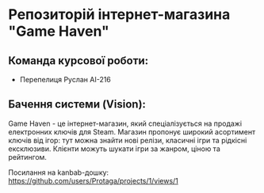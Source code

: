 # Репозиторій інтернет-магазина "Game Haven"
## Команда курсової роботи:
- Перепелиця Руслан АІ-216
## Бачення системи (Vision):
Game Haven - це інтернет-магазин, який спеціалізується на продажі електронних ключів для Steam. Магазин пропонує широкий асортимент ключів від ігор: тут можна знайти нові релізи, класичні ігри та рідкісні ексклюзиви. Клієнти можуть шукати ігри за жанром, ціною та рейтингом.

Посилання на kanbab-дошку: https://github.com/users/Protaga/projects/1/views/1
